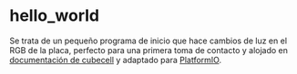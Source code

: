 # hello_world

Se trata de un pequeño programa de inicio que hace cambios de luz en el RGB de la placa, perfecto para una primera toma de contacto y alojado en [documentación de cubecell](https://github.com/HelTecAutomation/CubeCell-Arduino/blob/master/libraries/RGB/examples/RGB/RGB.ino) y adaptado para [PlatformIO](https://platformio.org/).



